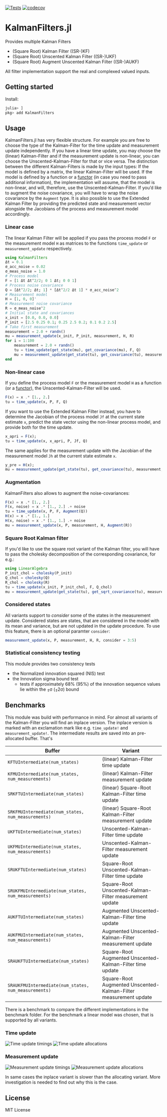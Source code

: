 
[![Tests](https://github.com/JuliaGNSS/KalmanFilters.jl/actions/workflows/ci.yml/badge.svg)](https://github.com/JuliaGNSS/KalmanFilters.jl/actions)
[![codecov](https://codecov.io/gh/JuliaGNSS/KalmanFilters.jl/branch/master/graph/badge.svg?token=QPRJ3M6C98)](https://codecov.io/gh/JuliaGNSS/KalmanFilters.jl)
# KalmanFilters.jl
Provides multiple Kalman Filters

* (Square Root) Kalman Filter ((SR-)KF)
* (Square Root) Unscented Kalman Filter ((SR-)UKF)
* (Square Root) Augment Unscented Kalman Filter ((SR-)AUKF)

All filter implementation support the real and complexed valued inputs.

## Getting started

Install:
```julia
julia> ]
pkg> add KalmanFilters
```

## Usage

KalmanFilters.jl has very flexible structure. For example you are free to choose the type of the Kalman-Filter for the time update and measurement update independently. If you have a linear time update, you may choose the (linear) Kalman-Filter and if the measurement update is non-linear, you can choose the Unscented-Kalman-Filter for that or vice versa.
The distinction between the different Kalman-Filters is made by the input types:
If the model is defined by a matrix, the linear Kalman-Filter will be used. If the model is defined by a function or a [functor](https://docs.julialang.org/en/v1/manual/methods/#Function-like-objects) (in case you need to pass additional information), the implementation will assume, that the model is non-linear, and will, therefore, use the Unscented-Kalman-Filter.
If you’d like to augment the noise covariance, you will have to wrap the noise covariance by the `Augment` type.
It is also possible to use the Extended Kalman Filter by providing the predicted state and measurement vector alongside the Jacobians of the process and measurement model accordingly.

### Linear case
The linear Kalman Filter will be applied if you pass the process model `F` or the measurement model `H` as matrices to the functions `time_update` or `measurement_update` respectively.
```julia
using KalmanFilters
Δt = 0.1
σ_acc_noise = 0.02
σ_meas_noise = 1.0
# Process model
F = [1 Δt Δt^2/2; 0 1 Δt; 0 0 1]
# Process noise covariance
Q = [Δt^2/2; Δt; 1] * [Δt^2/2 Δt 1] * σ_acc_noise^2
# Measurement model
H = [1, 0, 0]'
# Measurement noise covariance
R = σ_meas_noise^2
# Initial state and covariances
x_init = [0.0, 0.0, 0.0]
P_init = [2.5 0.25 0.1; 0.25 2.5 0.2; 0.1 0.2 2.5]
# Take first measurement
measurement = 2.0 + randn()
mu = measurement_update(x_init, P_init, measurement, H, R)
for i = 1:100
    measurement = 2.0 + randn()
    tu = time_update(get_state(mu), get_covariance(mu), F, Q)
    mu = measurement_update(get_state(tu), get_covariance(tu), measurement, H, R)
end
```
### Non-linear case
If you define the process model `F` or the measurement model `H` as a function (or a [functor](https://docs.julialang.org/en/v1/manual/methods/#Function-like-objects)), the Unscented-Kalman-Filter will be used.
```julia
F(x) = x .* [1., 2.]
tu = time_update(x, P, F, Q)
```
If you want to use the Extended Kalman Filter instead, you have to determine the Jacobian of the process model `Jf` at the current state estimate `x`, predict the state vector using the non-linear process model, and provide both for the time update.
```julia
x_apri = F(x);
tu = time_update(x, x_apri, P, Jf, Q)
```
The same applies for the measurement update with the Jacobian of the measurement model `Jh` at the current state estimate `x`.
```julia
y_pre = H(x);
mu = measurement_update(get_state(tu), get_covariance(tu), measurement, y_pre, Jh, R)
```

### Augmentation
KalmanFilters also allows to augment the noise-covariances:
```julia
F(x) = x .* [1., 2.]
F(x, noise) = x .* [1., 2.] .+ noise
tu = time_update(x, P, F, Augment(Q))
H(x) = x .* [1., 1.]
H(x, noise) = x .* [1., 1.] .+ noise
mu = measurement_update(x, P, measurement, H, Augment(R))
```

### Square Root Kalman filter
If you'd like to use the square root variant of the Kalman filter, you will have to pass the cholesky decomposition of the corresponding covariance, for e.g.:
```julia
using LinearAlgebra
P_init_chol = cholesky(P_init)
Q_chol = cholesky(Q)
R_chol = cholesky(R)
tu = time_update(x_init, P_init_chol, F, Q_chol)
mu = measurement_update(get_state(tu), get_sqrt_covariance(tu), measurement, H, R_chol)
```

### Considered states

All variants support to *consider* some of the states in the measurement update. Considered states are states, that are considered in the model with its mean and variance, but are not updated in the update procedure. To use this feature, there is an optional paramter `consider`:
```julia
measurement_update(x, P, measurement, H, R, consider = 3:5)
```

### Statistical consistency testing
This module provides two consistency tests
- the Normalized innovation squared (NIS) test
- the Innovation sigma bound test
  - tests if approximately 68% (95%) of the innovation sequence values lie within the ⨦σ (⨦2σ) bound

## Benchmarks

This module was build with performance in mind. For almost all variants of the Kalman-Filter you will find an inplace version. The inplace version is marked with an exclamation mark like e.g. `time_update!` and `measurement_update!`. The intermediate results are saved into an pre-allocated buffer. That's

Buffer | Variant
--- | ---
`KFTUIntermediate(num_states)` | (linear) Kalman-Filter time update
`KFMUIntermediate(num_states, num_measurements)` | (linear) Kalman-Filter measurement update
`SRKFTUIntermediate(num_states)` | (linear) Square-Root Kalman-Filter time update
`SRKFMUIntermediate(num_states, num_measurements)` | (linear) Square-Root Kalman-Filter measurement update
`UKFTUIntermediate(num_states)` | Unscented-Kalman-Filter time update
`UKFMUIntermediate(num_states, num_measurements)` | Unscented-Kalman-Filter measurement update
`SRUKFTUIntermediate(num_states)` | Square-Root Unscented-Kalman-Filter time update
`SRUKFMUIntermediate(num_states, num_measurements)` | Square-Root Unscented-Kalman-Filter measurement update
`AUKFTUIntermediate(num_states)` | Augmented Unscented-Kalman-Filter time update
`AUKFMUIntermediate(num_states, num_measurements)` | Augmented Unscented-Kalman-Filter measurement update
`SRAUKFTUIntermediate(num_states)` | Square-Root Augmented Unscented-Kalman-Filter time update
`SRAUKFMUIntermediate(num_states, num_measurements)` | Square-Root Augmented Unscented-Kalman-Filter measurement update

There is a benchmark to compare the different implementations in the benchmark folder. For the benchmark a linear model was chosen, that is supported by all variants.

### Time update
![Time update timings](benchmark/tu_time.png)
![Time update allocations](benchmark/tu_alloc.png)

### Measurement update

![Measurement update timings](benchmark/mu_time.png)
![Measurement update allocations](benchmark/mu_alloc.png)

In same cases the inplace variant is slower than the allocating variant. More investigation is needed to find out why this is the case.

## License

MIT License
